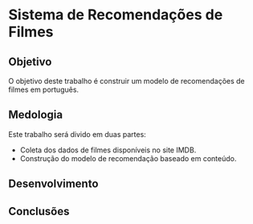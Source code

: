 # Sistema de Recomendações de Filmes

## Objetivo
O objetivo deste trabalho é construir um modelo de recomendações de filmes em português.

## Medologia

Este trabalho será divido em duas partes:

- Coleta dos dados de filmes disponíveis no site IMDB.
- Construção do modelo de recomendação baseado em conteúdo.

## Desenvolvimento

## Conclusões

